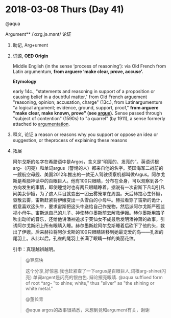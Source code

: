 # 2018-03-08 Thurs (Day 41)



@aqua 

Argument** /ˈɑːrɡ.jə.mənt/ 论证

1. 助记,
   Arg+ument

2. 词源,
   **OED Origin**

   Middle English (in the sense ‘process of reasoning’): via Old French from Latin argumentum, **from arguere ‘make clear, prove, accuse’.**

   **Etymology**

   early 14c., "statements and reasoning in support of a proposition or causing belief in a doubtful matter," from Old French arguement "reasoning, opinion; accusation, charge" (13c.), from Latinargumentum "a logical argument; evidence, ground, support, proof," **from arguere "make clear, make known, prove" (see [argue](https://www.etymonline.com/word/argue?ref=etymonline_crossreference)).** Sense passed through "subject of contention" (1590s) to "a quarrel" (by 1911), a sense formerly attached to [argumentation](https://www.etymonline.com/word/argumentation?ref=etymonline_crossreference).

3. 释义,
   论证 a reason or reasons why you support or oppose an idea or suggestion, or theprocess of explaining these reasons

4. 拓展

   阿尔戈斯的名字在希腊语中是Argos，含义是“明亮的、发亮的”。英语词根arg-（闪亮）和单词argus（警惕的人）都来自他的名字。英国海军二战前的一艘航空母舰、美国2012年推出的一款无人驾驶侦察机都叫做Argus。阿尔戈斯是希腊神话中的百眼巨人。他有100只眼睛，分布在全身，可以观察到各个方向发生的事情，即使睡觉时也有两只眼睛睁着。据说有一次宙斯下凡勾引凡间美女伊娥，为了遮人耳目就变出一团云雾笼罩在周围。天后赫拉心生怀疑，驱散云雾，宙斯赶紧将伊娥变出一头雪白的小母牛。赫拉看穿了宙斯的诡计，假意喜欢这头牛，要求宙斯把这头牛送给自己作宠物，然后派阿尔戈斯严密监视小母牛。宙斯派自己的儿子、神使赫尔墨斯前去解救伊娥。赫尔墨斯用笛子吹出动听的音乐，还给他讲潘神追求宁芙仙女不成最后发明潘神萧的故事，引诱阿尔戈斯闭上所有眼睛入睡。赫尔墨斯趁阿尔戈斯睡着后砍下了他的头，救出了伊娥。后来赫拉将阿尔戈斯的100只眼睛转移到她最宠爱的鸟——孔雀的尾羽上。从此以后，孔雀的尾羽上长满了眼睛一样的美丽花纹。

   引申：真理越辨越明。

   > @豆腐块
   >
   > 这个分享,好惊喜.我也赶紧查了一下argus是百眼巨人,词根arg-shine(闪亮) 单词argent是闪亮的银白色. 辩论擦亮眼睛. @aqua  suffixed form of root *arg- "to shine; white," thus "silver" as "the shining or white metal."
   >
   > @董长青
   >
   > @aqua argos的故事很熟悉，未想到竟和argument有关，谢谢

